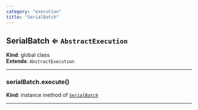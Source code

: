 ```yaml
---
category: "execution"
title: "SerialBatch"
---
```


## SerialBatch ⇐ <code>AbstractExecution</code>&nbsp;<a name="SerialBatch" href="https://github.com/seznam/IMA.js-core/tree/0.16.9/execution/SerialBatch.js#L8" target="_blank"><span class="icon"><i class="fas fa-external-link-alt fa-xs"></i></span></a>
**Kind**: global class  
**Extends**: <code>AbstractExecution</code>  

* * *

### serialBatch.execute()&nbsp;<a name="SerialBatch+execute" href="https://github.com/seznam/IMA.js-core/tree/0.16.9/execution/SerialBatch.js#L12" target="_blank"><span class="icon"><i class="fas fa-external-link-alt fa-xs"></i></span></a>
**Kind**: instance method of [<code>SerialBatch</code>](#SerialBatch)  

* * *

